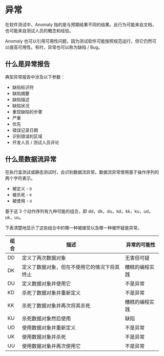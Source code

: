 # 异常

在软件测试中，Anomaly 指的是与预期结果不同的结果。此行为可能来自文档，也可能来自测试人员的概念和经验。

Anomaly 也可以引用可用性问题，因为测试软件可能按照规范运行，但它仍然可以提高可用性。有时，异常也可以称为缺陷 / Bug。

## 什么是异常报告

典型异常报告中涉及以下参数：

* 缺陷标识符
* 缺陷摘要
* 缺陷描述
* 缺陷状况
* 重现缺陷的步骤
* 严重
* 优先
* 错误记录日期
* 识别错误的区域
* 开发人员 / 测试人员评论

## 什么是数据流异常

在执行盒测试或静态测试时，会识别数据流异常。数据流异常使用基于操作序列的两个字符表示。

* 被定义 - `D`
* 被杀死 - `K`
* 被使用 - `U`

基于这 3 个动作序列有九种可能的组合，即 dd，dk，du，kd，kk，ku，ud，uk，uu。

下表清楚地显示了这些组合中的哪一种被接受以及哪一种被怀疑是异常。

组合 | 描述 | 异常的可能性
---|----|-------
DD | 定义了两次数据对象 | 无害但可疑
DK | 定义了数据对象，但在不使用它的情况下将其终止 | 糟糕的编程实践
DU | 定义数据对象并使用它 | 不是异常
KD | 杀死了数据对象并重新定义 | 不是异常
KK | 杀死了数据对象并再次将其杀死 | 糟糕的编程实践
KU | 杀死数据对象然后使用 | 缺陷
UD | 使用数据对象并重新定义 | 不是异常
UK | 使用数据对象并杀死 | 不是异常
UU | 使用数据对象并再次使用它 | 不是异常
